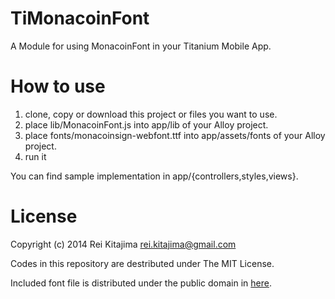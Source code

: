 
# TiMonacoinFont

A Module for using MonacoinFont in your Titanium Mobile App.

# How to use

1. clone, copy or download this project or files you want to use.
2. place lib/MonacoinFont.js into app/lib of your Alloy project.
3. place fonts/monacoinsign-webfont.ttf into app/assets/fonts of your Alloy project.
4. run it

You can find sample implementation in app/{controllers,styles,views}.

# License

Copyright (c) 2014 Rei Kitajima <rei.kitajima@gmail.com>

Codes in this repository are destributed under The MIT License.

Included font file is distributed under the public domain in [here](https://github.com/RayKitajima/MonacoinFont).

